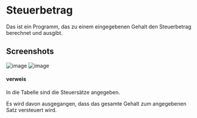 # Steuerbetrag

Das ist ein Programm, das zu einem eingegebenen Gehalt den Steuerbetrag berechnet und ausgibt.

## Screenshots

![image](https://user-images.githubusercontent.com/110610894/189146360-80bd9565-a3f3-43d4-bb98-fa7572edbe6b.png)
![image](https://user-images.githubusercontent.com/110610894/189146546-165ba423-1741-4fd6-bfd6-657de20ba3bd.png)

#### verweis

In die Tabelle sind die Steuersätze angegeben.

Es wird davon ausgegangen, dass das gesamte Gehalt zum angegebenen Satz versteuert wird.
